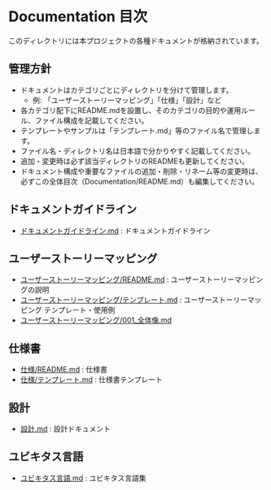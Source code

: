 # Documentation 目次

このディレクトリには本プロジェクトの各種ドキュメントが格納されています。

## 管理方針
- ドキュメントはカテゴリごとにディレクトリを分けて管理します。
    - 例: 「ユーザーストーリーマッピング」「仕様」「設計」など
- 各カテゴリ配下にREADME.mdを設置し、そのカテゴリの目的や運用ルール、ファイル構成を記載してください。
- テンプレートやサンプルは「テンプレート.md」等のファイル名で管理します。
- ファイル名・ディレクトリ名は日本語で分かりやすく記載してください。
- 追加・変更時は必ず該当ディレクトリのREADMEも更新してください。
- ドキュメント構成や重要なファイルの追加・削除・リネーム等の変更時は、必ずこの全体目次（Documentation/README.md）も編集してください。

## ドキュメントガイドライン
- [ドキュメントガイドライン.md](ドキュメントガイドライン.md) : ドキュメントガイドライン

## ユーザーストーリーマッピング
- [ユーザーストーリーマッピング/README.md](ユーザーストーリーマッピング/README.md) : ユーザーストーリーマッピングの説明
- [ユーザーストーリーマッピング/テンプレート.md](ユーザーストーリーマッピング/テンプレート.md) : ユーザーストーリーマッピング テンプレート・使用例
- [ユーザーストーリーマッピング/001_全体像.md](ユーザーストーリーマッピング/005_全体像.md)

## 仕様書
- [仕様/README.md](仕様/README.md) : 仕様書
- [仕様/テンプレート.md](仕様/テンプレート.md) : 仕様書テンプレート

## 設計
- [設計.md](設計.md) : 設計ドキュメント

## ユビキタス言語
- [ユビキタス言語.md](ユビキタス言語.md) : ユビキタス言語集
